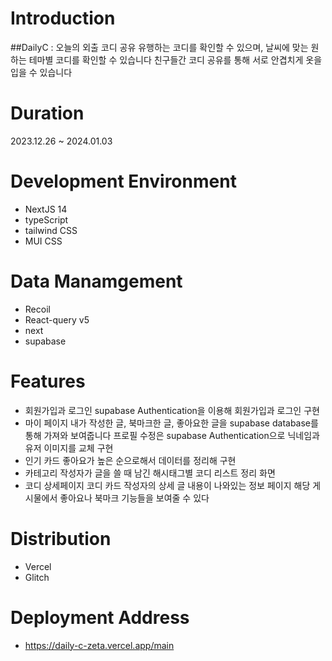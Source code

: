 # Introduction
##DailyC : 오늘의 외출 코디 공유
유행하는 코디를 확인할 수 있으며, 날씨에 맞는 원하는 테마별 코디를 확인할 수 있습니다
친구들간 코디 공유를 통해 서로 안겹치게 옷을 입을 수 있습니다

# Duration
2023.12.26 ~ 2024.01.03

# Development Environment
- NextJS 14
- typeScript
- tailwind CSS
- MUI CSS

# Data Manamgement
- Recoil
- React-query v5
- next
- supabase

# Features
- 회원가입과 로그인
supabase Authentication을 이용해 회원가입과 로그인 구현
- 마이 페이지
내가 작성한 글, 북마크한 글, 좋아요한 글을 supabase database를 통해 가져와 보여줍니다
프로필 수정은 supabase Authentication으로 닉네임과 유저 이미지를 교체 구현
- 인기 카드
좋아요가 높은 순으로해서 데이터를 정리해 구현
- 카테고리
작성자가 글을 쓸 때 남긴 해시태그별 코디 리스트 정리 화면
- 코디 상세페이지
코디 카드 작성자의 상세 글 내용이 나와있는 정보 페이지
해당 게시물에서 좋아요나 북마크 기능들을 보여줄 수 있다

# Distribution
- Vercel
- Glitch

# Deployment Address
- https://daily-c-zeta.vercel.app/main
